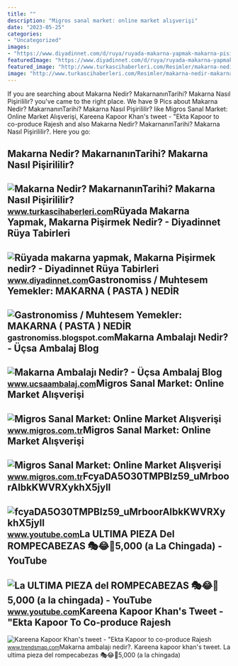 ```yaml
---
title: ""
description: "Migros sanal market: online market alışverişi"
date: "2023-05-25"
categories:
- "Uncategorized"
images:
- "https://www.diyadinnet.com/d/ruya/ruyada-makarna-yapmak-makarna-pisirmek-nedir-2657.jpg"
featuredImage: "https://www.diyadinnet.com/d/ruya/ruyada-makarna-yapmak-makarna-pisirmek-nedir-2657.jpg"
featured_image: "http://www.turkascihaberleri.com/Resimler/makarna-nedir-makarnanin-tarihi-makarna-nasil-pisirilir.jpg"
image: "http://www.turkascihaberleri.com/Resimler/makarna-nedir-makarnanin-tarihi-makarna-nasil-pisirilir.jpg"
---
```


If you are searching about Makarna Nedir? MakarnanınTarihi? Makarna Nasıl Pişirililir? you've came to the right place. We have 9 Pics about Makarna Nedir? MakarnanınTarihi? Makarna Nasıl Pişirililir? like Migros Sanal Market: Online Market Alışverişi, Kareena Kapoor Khan's tweet - "Ekta Kapoor to co-produce Rajesh and also Makarna Nedir? MakarnanınTarihi? Makarna Nasıl Pişirililir?. Here you go:

Makarna Nedir? MakarnanınTarihi? Makarna Nasıl Pişirililir?
-----------------------------------------------------------

 ![Makarna Nedir? MakarnanınTarihi? Makarna Nasıl Pişirililir?](http://www.turkascihaberleri.com/Resimler/makarna-nedir-makarnanin-tarihi-makarna-nasil-pisirilir.jpg) <small>www.turkascihaberleri.com</small>Rüyada Makarna Yapmak, Makarna Pişirmek Nedir? - Diyadinnet Rüya Tabirleri
--------------------------------------------------------------------------

 ![Rüyada makarna yapmak, Makarna Pişirmek nedir? - Diyadinnet Rüya Tabirleri](https://www.diyadinnet.com/d/ruya/ruyada-makarna-yapmak-makarna-pisirmek-nedir-2657.jpg) <small>www.diyadinnet.com</small>Gastronomiss / Muhtesem Yemekler: MAKARNA ( PASTA ) NEDİR
---------------------------------------------------------

 ![Gastronomiss / Muhtesem Yemekler: MAKARNA ( PASTA ) NEDİR](https://3.bp.blogspot.com/-L-XyiSJhAvQ/Ugpj-iB-BLI/AAAAAAAAG4U/H_HdB2NN78Y/s1600/farfalle.jpg) <small>gastronomiss.blogspot.com</small>Makarna Ambalajı Nedir? - Üçsa Ambalaj Blog
-------------------------------------------

 ![Makarna Ambalajı Nedir? - Üçsa Ambalaj Blog](https://ucsaambalaj.com/blog/tr/wp-content/uploads/2021/01/makarna.jpg) <small>www.ucsaambalaj.com</small>Migros Sanal Market: Online Market Alışverişi
---------------------------------------------

 ![Migros Sanal Market: Online Market Alışverişi](https://images.migrosone.com/sanalmarket/product/05039624/05039624_etiket-064528-1650x1650.jpg) <small>www.migros.com.tr</small>Migros Sanal Market: Online Market Alışverişi
---------------------------------------------

 ![Migros Sanal Market: Online Market Alışverişi](https://images.migrosone.com/sanalmarket/product/5039587/5039587-699402-1650x1650.jpg) <small>www.migros.com.tr</small>FcyaDA5O30TMPBIz59\_uMrboorAIbkKWVRXykhX5jylI
---------------------------------------------

 ![fcyaDA5O30TMPBIz59_uMrboorAIbkKWVRXykhX5jylI](https://yt3.googleusercontent.com/fcyaDA5O30TMPBIz59_uMrboorAIbkKWVRXykhX5jylI_mHsQMtKYRKrSU6WFKQalZc67BxTzAc=s900-c-k-c0x00ffffff-no-rj) <small>www.youtube.com</small>La ULTIMA PIEZA Del ROMPECABEZAS 🎭😂🧘5,000 (a La Chingada) - YouTube
-------------------------------------------------------------------

 ![La ULTIMA PIEZA del ROMPECABEZAS 🎭😂🧘5,000 (a la chingada) - YouTube](https://i.ytimg.com/vi/KdZ3OosEZ6s/hq2.jpg?sqp=-oaymwEoCOADEOgC8quKqQMcGADwAQH4Ad4EgAK4CIoCDAgAEAEYZSBMKGMwDw==&rs=AOn4CLCfzFvJaPoNerKMbSKycXF-fCyaDA) <small>www.youtube.com</small>Kareena Kapoor Khan's Tweet - "Ekta Kapoor To Co-produce Rajesh
---------------------------------------------------------------

 ![Kareena Kapoor Khan's tweet - "Ekta Kapoor to co-produce Rajesh](https://pbs.twimg.com/media/Fcyada8X0AANSFu.jpg) <small>www.trendsmap.com</small>Makarna ambalajı nedir?. Kareena kapoor khan's tweet. La ultima pieza del rompecabezas 🎭😂🧘5,000 (a la chingada)
